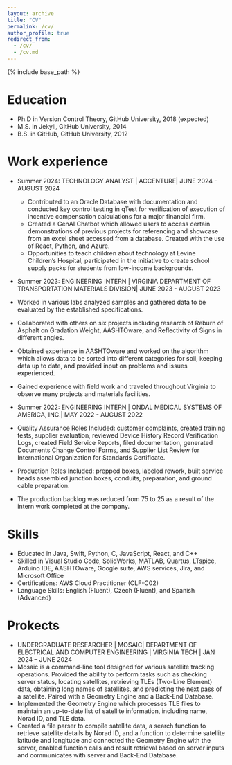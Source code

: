 ```yaml
---
layout: archive
title: "CV"
permalink: /cv/
author_profile: true
redirect_from:
  - /cv/
  - /cv.md
---
```


{% include base_path %}

Education
======
* Ph.D in Version Control Theory, GitHub University, 2018 (expected)
* M.S. in Jekyll, GitHub University, 2014
* B.S. in GitHub, GitHub University, 2012

Work experience
======
* Summer 2024: TECHNOLOGY ANALYST | ACCENTURE| JUNE 2024 - AUGUST 2024
  * Contributed to an Oracle Database with documentation and conducted key control testing in qTest for verification of execution of incentive compensation calculations for a major financial firm.
  * Created a GenAI Chatbot which allowed users to access certain demonstrations of previous projects for referencing and showcase from an excel sheet accessed from a database. Created with the use of React, Python, and Azure.
  * Opportunities to teach children about technology at Levine Children’s Hospital, participated in the initiative to create school supply packs for students from low-income backgrounds.

* Summer 2023: ENGINEERING INTERN | VIRGINIA DEPARTMENT OF TRANSPORTATION MATERIALS DIVISION| JUNE 2023 - AUGUST 2023
 * Worked in various labs analyzed samples and gathered data to be evaluated by the established specifications.
 * Collaborated with others on six projects including research of Reburn of Asphalt on Gradation Weight, AASHTOware, and Reflectivity of Signs in different angles.
 * Obtained experience in AASHTOware and worked on the algorithm which allows data to be sorted into different categories for soil, keeping data up to date, and provided input on problems and issues experienced.
 * Gained experience with field work and traveled throughout Virginia to observe many projects and materials facilities.

* Summer 2022: ENGINEERING INTERN | ONDAL MEDICAL SYSTEMS OF AMERICA, INC.| MAY 2022 - AUGUST 2022
 * Quality Assurance Roles Included: customer complaints, created training tests, supplier evaluation, reviewed Device History Record Verification Logs, created Field Service Reports, filed documentation, generated Documents Change Control Forms, and Supplier List Review for International Organization for Standards Certificate.
  * Production Roles Included: prepped boxes, labeled rework, built service heads assembled junction boxes, conduits, preparation, and ground cable preparation.
  * The production backlog was reduced from 75 to 25 as a result of the intern work completed at the company.
  
Skills
======
* Educated in Java, Swift, Python, C, JavaScript, React, and C++
* Skilled in Visual Studio Code, SolidWorks, MATLAB, Quartus, LTspice, Arduino IDE, AASHTOware, Google suite, AWS services, Jira, and Microsoft Office
* Certifications: AWS Cloud Practitioner (CLF-C02)
* Language Skills: English (Fluent), Czech (Fluent), and Spanish (Advanced)

Prokects
======
* UNDERGRADUATE RESEARCHER | MOSAIC| DEPARTMENT OF ELECTRICAL AND COMPUTER ENGINEERING | VIRGINIA TECH | JAN 2024 – JUNE 2024
 * Mosaic is a command-line tool designed for various satellite tracking operations. Provided the ability to perform tasks such as checking server status, locating satellites, retrieving TLEs (Two-Line Element) data, obtaining long names of satellites, and predicting the next pass of a satellite. Paired with a Geometry Engine and a Back-End Database.
 * Implemented the Geometry Engine which processes TLE files to maintain an up-to-date list of satellite information, including name, Norad ID, and TLE data.
 * Created a file parser to compile satellite data, a search function to retrieve satellite details by Norad ID, and a function to determine satellite latitude and longitude and connected the Geometry Engine with the server, enabled function calls and result retrieval based on server inputs and communicates with server and Back-End Database.